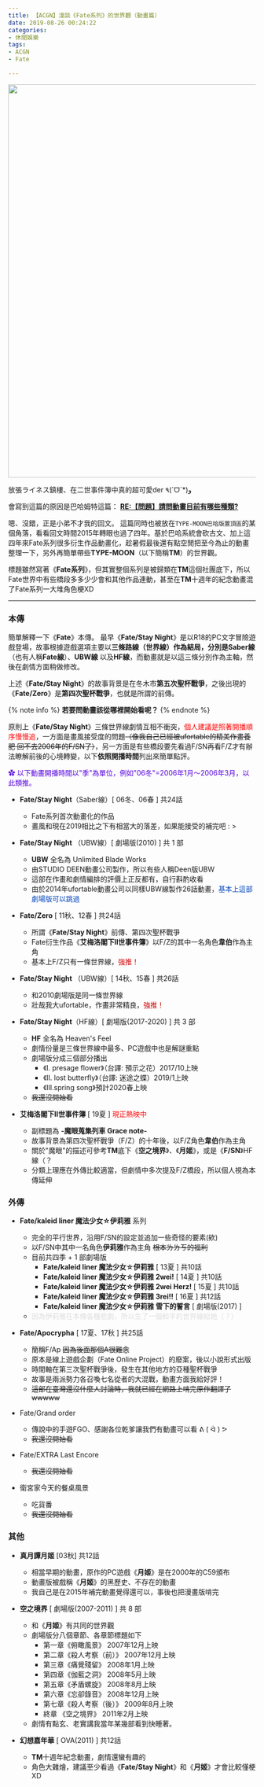 ```yaml
---
title: 【ACGN】淺談《Fate系列》的世界觀（動畫篇）
date: 2019-08-26 00:24:22
categories: 
- 休閒娛樂
tags: 
- ACGN
- Fate

---
```


<img width="800px" src="https://i.imgur.com/0JwWkJf.png"/>

放張ライネス鎮樓、在二世事件簿中真的超可愛der  ٩(ˊᗜˋ*)و

<!--more-->

會寫到這篇的原因是巴哈姆特這篇：
**[RE:【問題】請問動畫目前有哪些種類?](https://forum.gamer.com.tw/Co.php?bsn=09009&sn=106540&subbsn=0)**

嗯、沒錯，正是小弟不才我的回文。
這篇同時也被放在`TYPE-MOON巴哈版置頂區`的某個角落，看看回文時間2015年轉眼也過了四年。基於巴哈系統會砍古文、加上這四年來Fate系列很多衍生作品動畫化，趁暑假最後還有點空閒把至今為止的動畫整理一下，另外再簡單帶些**TYPE-MOON**（以下簡稱**TM**）的世界觀。

標題雖然寫著《**Fate系列**》，但其實整個系列是被歸類在**TM**這個社團底下，所以Fate世界中有些橋段多多少少會和其他作品連動，甚至在**TM**十週年的紀念動畫混了Fate系列一大堆角色梗XD



---

### 本傳

簡單解釋一下《**Fate**》本傳。
最早《**Fate/Stay Night**》是以R18的PC文字冒險遊戲登場，故事根據遊戲選項主要以**三條路線（世界線）**作為結局，分別是**Saber線**（也有人稱**Fate線**）、**UBW線** 以及**HF線**，而動畫就是以這三條分別作為主軸，然後在劇情方面稍做修改。

上述《**Fate/Stay Night**》的故事背景是在冬木市**第五次聖杯戰爭**，之後出現的《**Fate/Zero**》是**第四次聖杯戰爭**，也就是所謂的前傳。

{% note info %}
**若要問動畫該從哪裡開始看呢？**
{% endnote %}

原則上《**Fate/Stay Night**》三條世界線劇情互相不衝突，<font color="red">個人建議是照著開播順序慢慢追</font>，一方面是畫風接受度的問題~~（像我自己已經被ufortable的精美作畫養肥 回不去2006年的F/SN了）~~，另一方面是有些橋段要先看過F/SN再看F/Z才有辦法瞭解前後的心境轉變，以下**依照開播時間**列出來簡單點評。

<font color="#5500DD">✿ 以下動畫開播時間以"季"為單位，例如"06冬"=2006年1月～2006年3月，以此類推。</font>

- **Fate/Stay Night**（Saber線）[ 06冬、06春 ] 共24話
  - Fate系列首次動畫化的作品
  - 畫風和現在2019相比之下有相當大的落差，如果能接受的補完吧 : >



- **Fate/Stay Night** （UBW線）[ 劇場版(2010) ] 共 1 部
  - **UBW** 全名為 Unlimited Blade Works
  - 由STUDIO DEEN動畫公司製作，所以有些人稱Deen版UBW
  - 這部在作畫和劇情編排的評價上正反都有，自行斟酌收看
  - 由於2014年ufortable動畫公司以同樣UBW線製作26話動畫，<font color="#0044BB">基本上這部劇場版可以跳過</font>



- **Fate/Zero** [ 11秋、12春 ] 共24話
  - 所謂《**Fate/Stay Night**》前傳、第四次聖杯戰爭
  - Fate衍生作品《**艾梅洛閣下II世事件簿**》以F/Z的其中一名角色**韋伯**作為主角
  - 基本上F/Z只有一條世界線，<font color="#CC0000">強推！</font>



- **Fate/Stay Night** （UBW線）[ 14秋、15春 ] 共26話
  - 和2010劇場版是同一條世界線
  - 壯哉我大ufortable，作畫非常精良，<font color="#CC0000">強推！</font>



- **Fate/Stay Night**（HF線）[ 劇場版(2017-2020) ] 共 3 部
  - **HF** 全名為 Heaven's Feel
  - 劇情份量是三條世界線中最多、PC遊戲中也是解謎重點
  - 劇場版分成三個部分播出
    - 《I. presage flower》（台譯: 預示之花）2017/10上映
    - 《II. lost butterfly》（台譯: 迷途之蝶）2019/1上映
    - 《III.spring song》預計2020春上映
  - ~~我還沒開始看~~



- **艾梅洛閣下II世事件簿** [ 19夏 ] <font color="red">現正熱映中</font>
  - 副標題為 **-魔眼蒐集列車 Grace note-**
  - 故事背景為第四次聖杯戰爭（F/Z）的十年後，以F/Z角色**韋伯**作為主角
  - 關於"魔眼"的描述可參考**TM**底下《**空之境界**》、《**月姬**》，或是《**F/SN**》HF線（？
  - 分類上理應在外傳比較適當，但劇情中多次提及F/Z橋段，所以個人視為本傳延伸



### 外傳

- **Fate/kaleid liner 魔法少女☆伊莉雅** 系列 
  - 完全的平行世界，沿用F/SN的設定並追加一些奇怪的要素(欸)
  - 以F/SN中其中一名角色**伊莉雅**作為主角 ~~根本ㄌㄌㄎ的福利~~
  - 目前共四季 + 1 部劇場版
    - **Fate/kaleid liner 魔法少女☆伊莉雅** [ 13夏 ] 共10話
    - **Fate/kaleid liner 魔法少女☆伊莉雅 2wei!** [ 14夏 ] 共10話
    - **Fate/kaleid liner 魔法少女☆伊莉雅 2wei Herz!** [ 15夏 ] 共10話
    - **Fate/kaleid liner 魔法少女☆伊莉雅 3rei!!** [ 16夏 ] 共12話
    - **Fate/kaleid liner 魔法少女☆伊莉雅 雪下的誓言** [ 劇場版(2017) ]
  - <font color="#DDDDDD">因為伊莉雅在本傳各種悲劇，所以生了一個和平的世界線給她（？）</font>



- **Fate/Apocrypha** [ 17夏、17秋 ] 共25話

  - 簡稱F/Ap ~~因為後面那個A很難念~~
  - 原本是線上遊戲企劃（Fate Online Project）的廢案，後以小說形式出版
  - 時間軸在第三次聖杯戰爭後，發生在其他地方的亞種聖杯戰爭
  - 故事是兩派勢力各召喚七名從者的大混戰，動畫方面我給好評！
  - ~~這部在臺灣還沒什麼人討論時，我就已經在網路上啃完原作翻譯了wwwww~~

  

- Fate/Grand order

  - 傳說中的手遊FGO、感謝各位乾爹讓我們有動畫可以看 ᕕ ( ᐛ ) ᕗ
  - ~~我還沒開始看~~



- Fate/EXTRA Last Encore
  - ~~我還沒開始看~~



- 衛宮家今天的餐桌風景
  - 吃貨番
  - ~~我還沒開始看~~



### 其他

- **真月譚月姬** [03秋] 共12話
  - 相當早期的動畫，原作的PC遊戲《**月姬**》是在2000年的C59頒布
  - 動畫版被戲稱《**月姬**》的黑歷史、不存在的動畫
  - 我自己是在2015年補完動畫覺得還可以，事後也把漫畫版啃完

- **空之境界** [ 劇場版(2007-2011) ] 共 8 部
  - 和《**月姬**》有共同的世界觀
  - 劇場版分八個章節、各章節標題如下
    - 第一章《俯瞰風景》       2007年12月上映
    - 第二章《殺人考察（前）》  2007年12月上映
    - 第三章《痛覺殘留》       2008年1月上映
    - 第四章《伽藍之洞》       2008年5月上映
    - 第五章《矛盾螺旋》       2008年8月上映
    - 第六章《忘卻錄音》       2008年12月上映
    - 第七章《殺人考察（後）》  2009年8月上映
    - 終章 《空之境界》        2011年2月上映
  - 劇情有點玄、老實講我當年某幾部看到快睡著。

- **幻想嘉年華** [ OVA(2011) ] 共12話
  - **TM**十週年紀念動畫，劇情還蠻有趣的
  - 角色大雜燴，建議至少看過《**Fate/Stay Night**》和《**月姬**》才會比較懂梗 XD

